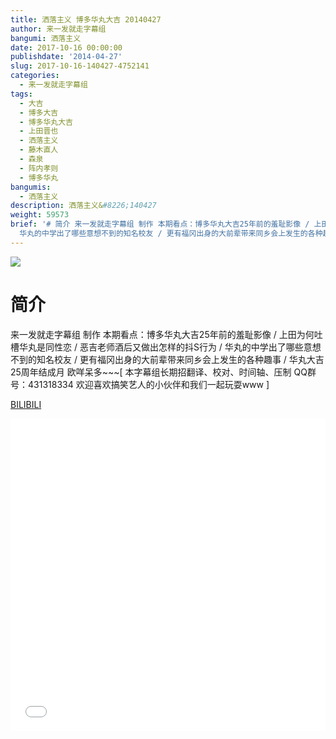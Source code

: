 ```yaml
---
title: 洒落主义 博多华丸大吉 20140427
author: 来一发就走字幕组
bangumi: 洒落主义
date: 2017-10-16 00:00:00
publishdate: '2014-04-27'
slug: 2017-10-16-140427-4752141
categories:
  - 来一发就走字幕组
tags:
  - 大吉
  - 博多大吉
  - 博多华丸大吉
  - 上田晋也
  - 洒落主义
  - 藤木直人
  - 森泉
  - 阵内孝则
  - 博多华丸
bangumis:
  - 洒落主义
description: 洒落主义&#8226;140427
weight: 59573
brief: '# 简介 来一发就走字幕组 制作 本期看点：博多华丸大吉25年前的羞耻影像 / 上田为何吐槽华丸是同性恋 / 恶吉老师酒后又做出怎样的抖S行为 /
  华丸的中学出了哪些意想不到的知名校友 / 更有福冈出身的大前辈带来同乡会上发生的各种趣事 / 华丸大吉 25周年结成月 欧咩呆多~~~'
---
```


![](https://i.imgur.com/cRycldW.jpg)

# 简介  
来一发就走字幕组 制作 本期看点：博多华丸大吉25年前的羞耻影像 / 上田为何吐槽华丸是同性恋 / 恶吉老师酒后又做出怎样的抖S行为 / 华丸的中学出了哪些意想不到的知名校友 / 更有福冈出身的大前辈带来同乡会上发生的各种趣事 / 华丸大吉 25周年结成月 欧咩呆多~~~[ 本字幕组长期招翻译、校对、时间轴、压制   QQ群号：431318334 欢迎喜欢搞笑艺人的小伙伴和我们一起玩耍www ]




  [BILIBILI](https://www.bilibili.com/video/av4752141/)


<div class="vcontainer">  <iframe class='video' src="//www.bilibili.com/blackboard/player.html?aid=4752141" width="100%" height="500" frameborder="0" allowfullscreen="allowfullscreen"></iframe></div>
